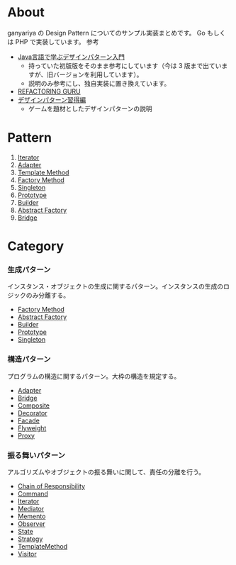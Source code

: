 # About

ganyariya の Design Pattern についてのサンプル実装まとめです。
Go もしくは PHP で実装しています。
 参考

- [Java言語で学ぶデザインパターン入門](https://www.amazon.co.jp/Java%E8%A8%80%E8%AA%9E%E3%81%A7%E5%AD%A6%E3%81%B6%E3%83%87%E3%82%B6%E3%82%A4%E3%83%B3%E3%83%91%E3%82%BF%E3%83%BC%E3%83%B3%E5%85%A5%E9%96%80-%E7%B5%90%E5%9F%8E-%E6%B5%A9/dp/4797316462/ref=sr_1_4?__mk_ja_JP=%E3%82%AB%E3%82%BF%E3%82%AB%E3%83%8A&crid=21WG87PIJZQX2&keywords=Java%E8%A8%80%E8%AA%9E%E3%81%A7%E5%AD%A6%E3%81%B6%E3%83%87%E3%82%B6%E3%82%A4%E3%83%B3%E3%83%91%E3%82%BF%E3%83%BC%E3%83%B3%E5%85%A5%E9%96%80&qid=1665281104&qu=eyJxc2MiOiIyLjMyIiwicXNhIjoiMS42MiIsInFzcCI6IjEuNDQifQ%3D%3D&s=books&sprefix=java%E8%A8%80%E8%AA%9E%E3%81%A7%E5%AD%A6%E3%81%B6%E3%83%87%E3%82%B6%E3%82%A4%E3%83%B3%E3%83%91%E3%82%BF%E3%83%BC%E3%83%B3%E5%85%A5%E9%96%80%2Cstripbooks%2C178&sr=1-4)
  - 持っていた初版版をそのまま参考にしています（今は 3 版まで出ていますが、旧バージョンを利用しています）。
  - 説明のみ参考にし、独自実装に置き換えています。
- [REFACTORING GURU](https://refactoring.guru/ja/design-patterns/catalog)
- [デザインパターン習得編](http://marupeke296.com/DP_main.html)
  - ゲームを題材としたデザインパターンの説明

# Pattern

1. [Iterator](./Iterator/)
2. [Adapter](./Adapter/)
3. [Template Method](./TemplateMethod/)
4. [Factory Method](./FactoryMethod/)
5. [Singleton](./Singleton/)
6. [Prototype](./Prototype/)
7. [Builder](./Builder/)
8. [Abstract Factory](./AbstractFactory/)
9. [Bridge](./Bridge/)

# Category

### 生成パターン

インスタンス・オブジェクトの生成に関するパターン。インスタンスの生成のロジックのみ分離する。

- [Factory Method](./FactoryMethod)
- [Abstract Factory](./AbstractFactory/)
- [Builder](./Builder/)
- [Prototype](./Prototype/)
- [Singleton](./Singleton/)

### 構造パターン

プログラムの構造に関するパターン。大枠の構造を規定する。

- [Adapter](./Adapter/)
- [Bridge](./Bridge/)
- [Composite]()
- [Decorator]()
- [Facade]()
- [Flyweight]()
- [Proxy]()

### 振る舞いパターン

アルゴリズムやオブジェクトの振る舞いに関して、責任の分離を行う。

- [Chain of Responsibility]()
- [Command]()
- [Iterator](./Iterator/)
- [Mediator]()
- [Memento]()
- [Observer]()
- [State]()
- [Strategy]()
- [TemplateMethod](./TemplateMethod/)
- [Visitor]()

